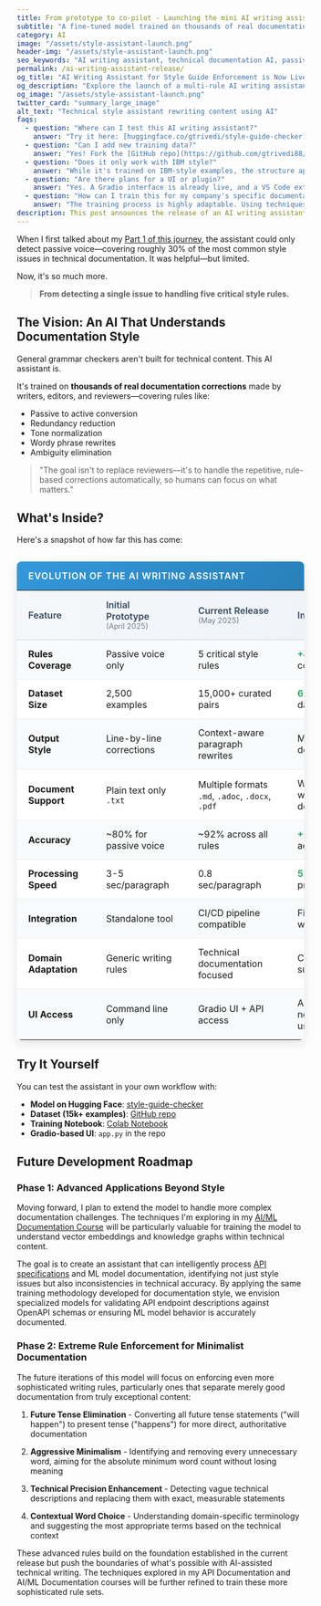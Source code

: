```yaml
---
title: From prototype to co-pilot - Launching the mini AI writing assistant for technical style enforcement
subtitle: "A fine-tuned model trained on thousands of real documentation edits—rewriting with near-human precision"
category: AI  
image: "/assets/style-assistant-launch.png"  
header-img: "/assets/style-assistant-launch.png"  
seo_keywords: "AI writing assistant, technical documentation AI, passive voice checker, style guide automation, documentation grammar checker, Hugging Face model, fine-tuned FLAN-T5, generative AI documentation, vector embeddings, RAG documentation systems, LLM prompt engineering, multimodal documentation AI, knowledge graph documentation, API documentation automation, context-aware ML documentation, API schema validation, semantic search documentation"
permalink: /ai-writing-assistant-release/
og_title: "AI Writing Assistant for Style Guide Enforcement is Now Live"
og_description: "Explore the launch of a multi-rule AI writing assistant that flags and rewrites style issues like passive voice, redundancy, and unclear tone—built for technical writers."
og_image: "/assets/style-assistant-launch.png"
twitter_card: "summary_large_image"
alt_text: "Technical style assistant rewriting content using AI"
faqs:
  - question: "Where can I test this AI writing assistant?"  
    answer: "Try it here: [huggingface.co/gtrivedi/style-guide-checker](https://huggingface.co/gtrivedi/style-guide-checker), or use the [Colab notebook](https://github.com/gtrivedi88/style-guide-base/blob/master/resources/style-guide_base.ipynb) for your own training and tests."
  - question: "Can I add new training data?"  
    answer: "Yes! Fork the [GitHub repo](https://github.com/gtrivedi88/style-guide-base) and submit new prompt-output pairs. The model improves as the dataset grows."
  - question: "Does it only work with IBM style?"  
    answer: "While it's trained on IBM-style examples, the structure applies to any minimalist, clear technical writing. The framework is extensible to other style guides."
  - question: "Are there plans for a UI or plugin?"  
    answer: "Yes. A Gradio interface is already live, and a VS Code extension is under development. Stay updated via [GitHub](https://github.com/gtrivedi88) or [BeingTechnicalWriter.com](https://beingtechnicalwriter.com)."
  - question: "How can I train this for my company's specific documentation needs?"
    answer: "The training process is highly adaptable. Using techniques covered in my API Documentation Masterclass, you can customize the model for your organization's unique style guide and technical terminology. The same data preparation approach works whether you're documenting APIs, ML systems, or traditional software."
description: This post announces the release of an AI writing assistant built to help technical writers enforce writing rules automatically. Includes dataset, Colab notebook, and Hugging Face model.
---
```


When I first talked about my [Part 1 of this journey](/model-training/), the assistant could only detect passive voice—covering roughly 30% of the most common style issues in technical documentation. It was helpful—but limited.

Now, it's so much more.

> **From detecting a single issue to handling five critical style rules.**

<script async src="https://pagead2.googlesyndication.com/pagead/js/adsbygoogle.js?client=ca-pub-7149683584202371"
     crossorigin="anonymous"></script>
<!-- AddTitleOne -->
<ins class="adsbygoogle"
     style="display:block"
     data-ad-client="ca-pub-7149683584202371"
     data-ad-slot="7422872052"
     data-ad-format="auto"
     data-full-width-responsive="true"></ins>
<script>
     (adsbygoogle = window.adsbygoogle || []).push({});
</script>

## The Vision: An AI That Understands Documentation Style

General grammar checkers aren't built for technical content. This AI assistant is.

It's trained on **thousands of real documentation corrections** made by writers, editors, and reviewers—covering rules like:

- Passive to active conversion  
- Redundancy reduction  
- Tone normalization  
- Wordy phrase rewrites  
- Ambiguity elimination  

> "The goal isn't to replace reviewers—it's to handle the repetitive, rule-based corrections automatically, so humans can focus on what matters."

<script async src="https://pagead2.googlesyndication.com/pagead/js/adsbygoogle.js?client=ca-pub-7149683584202371"
     crossorigin="anonymous"></script>
<!-- AddTitleOne -->
<ins class="adsbygoogle"
     style="display:block"
     data-ad-client="ca-pub-7149683584202371"
     data-ad-slot="7422872052"
     data-ad-format="auto"
     data-full-width-responsive="true"></ins>
<script>
     (adsbygoogle = window.adsbygoogle || []).push({});
</script>

## What's Inside?

Here's a snapshot of how far this has come:

<div class="table-container">
  <p class="table-caption">Evolution of the AI Writing Assistant</p>
  <table class="results-table">
    <thead>
      <tr>
        <th>Feature</th>
        <th>Initial Prototype<br><span class="version-date">(April 2025)</span></th>
        <th>Current Release<br><span class="version-date">(May 2025)</span></th>
        <th>Impact</th>
      </tr>
    </thead>
    <tbody>
      <tr>
        <td><strong>Rules Coverage</strong></td>
        <td>Passive voice only</td>
        <td>5 critical style rules</td>
        <td><span class="improvement">+400%</span> rule coverage</td>
      </tr>
      <tr>
        <td><strong>Dataset Size</strong></td>
        <td>2,500 examples</td>
        <td>15,000+ curated pairs</td>
        <td><span class="improvement">6x</span> more training data</td>
      </tr>
      <tr>
        <td><strong>Output Style</strong></td>
        <td>Line-by-line corrections</td>
        <td>Context-aware paragraph rewrites</td>
        <td>More cohesive document flow</td>
      </tr>
      <tr>
        <td><strong>Document Support</strong></td>
        <td>Plain text only<br><code>.txt</code></td>
        <td>Multiple formats<br><code>.md</code>, <code>.adoc</code>, <code>.docx</code>, <code>.pdf</code></td>
        <td>Works with real-world documentation</td>
      </tr>
      <tr>
        <td><strong>Accuracy</strong></td>
        <td>~80% for passive voice</td>
        <td>~92% across all rules</td>
        <td><span class="improvement">+12%</span> detection accuracy</td>
      </tr>
      <tr>
        <td><strong>Processing Speed</strong></td>
        <td>3-5 sec/paragraph</td>
        <td>0.8 sec/paragraph</td>
        <td><span class="improvement">5x</span> faster processing</td>
      </tr>
      <tr>
        <td><strong>Integration</strong></td>
        <td>Standalone tool</td>
        <td>CI/CD pipeline compatible</td>
        <td>Fits into existing workflows</td>
      </tr>
      <tr>
        <td><strong>Domain Adaptation</strong></td>
        <td>Generic writing rules</td>
        <td>Technical documentation focused</td>
        <td>Context-aware suggestions</td>
      </tr>
      <tr>
        <td><strong>UI Access</strong></td>
        <td>Command line only</td>
        <td>Gradio UI + API access</td>
        <td>Accessible to non-technical users</td>
      </tr>
    </tbody>
  </table>
</div>

<style>
.version-date {
  font-size: 0.8em;
  font-weight: normal;
  opacity: 0.7;
}
.improvement {
  color: #27ae60;
  font-weight: bold;
}
.table-container {
  margin: 30px 0;
  border-radius: 8px;
  overflow: hidden;
  box-shadow: 0 6px 18px rgba(0,0,0,0.1);
  width: 100%;
  overflow-x: auto; /* Enable horizontal scrolling for small screens */
}
.table-caption {
  background: linear-gradient(135deg, #3498db, #2980b9);
  color: white;
  margin: 0;
  padding: 15px 20px;
  font-weight: 600;
  letter-spacing: 1px;
  text-transform: uppercase;
  font-size: 16px;
}
.results-table {
  width: 100%;
  border-collapse: collapse;
  margin: 0;
  box-shadow: none;
  border-radius: 0;
  min-width: 650px; /* Ensures table doesn't shrink too much */
}
.results-table thead {
  background: linear-gradient(to right, #f5f7fa, #eef2f7);
}
.results-table thead th {
  padding: 15px 20px;
  text-align: left;
  font-weight: 600;
  color: #34495e;
  border-bottom: 2px solid #e0e6ed;
}
.results-table tbody tr td {
  padding: 14px 20px;
  border-bottom: 1px solid #ebedf0;
  vertical-align: middle;
}
.results-table tbody tr:nth-child(odd) {
  background-color: #f8fafb;
}
.results-table tbody tr:nth-child(even) {
  background-color: #ffffff;
}
.results-table tbody tr:hover {
  background-color: #eef7fc;
  transition: all 0.2s ease;
}
.results-table tbody tr:last-child td {
  border-bottom: none;
}

/* Responsive adjustments */
@media (max-width: 768px) {
  .results-table thead th,
  .results-table tbody tr td {
    padding: 10px 12px;
    font-size: 0.9em;
  }
  
  .table-caption {
    padding: 12px 15px;
    font-size: 14px;
  }
  
  code {
    font-size: 0.8em;
  }
  
  .version-date {
    display: block;
    margin-top: 3px;
  }
}

@media (max-width: 480px) {
  .table-container {
    border-radius: 6px;
    box-shadow: 0 4px 12px rgba(0,0,0,0.1);
  }
  
  .results-table thead th,
  .results-table tbody tr td {
    padding: 8px 10px;
    font-size: 0.85em;
  }
}
</style>

<script async src="https://pagead2.googlesyndication.com/pagead/js/adsbygoogle.js?client=ca-pub-7149683584202371"
     crossorigin="anonymous"></script>
<!-- AddTitleOne -->
<ins class="adsbygoogle"
     style="display:block"
     data-ad-client="ca-pub-7149683584202371"
     data-ad-slot="7422872052"
     data-ad-format="auto"
     data-full-width-responsive="true"></ins>
<script>
     (adsbygoogle = window.adsbygoogle || []).push({});
</script>

## Try It Yourself

You can test the assistant in your own workflow with:

- **Model on Hugging Face**: [style-guide-checker](https://huggingface.co/gtrivedi/style-guide-checker)  
- **Dataset (15k+ examples)**: [GitHub repo](https://github.com/gtrivedi88/style-guide-base/blob/master/resources/dataset_passive_to_active.json)  
- **Training Notebook**: [Colab Notebook](https://github.com/gtrivedi88/style-guide-base/blob/master/resources/style_guide_base.ipynb)  
- **Gradio-based UI**: `app.py` in the repo  


<script async src="https://pagead2.googlesyndication.com/pagead/js/adsbygoogle.js?client=ca-pub-7149683584202371"
     crossorigin="anonymous"></script>
<!-- AddTitleOne -->
<ins class="adsbygoogle"
     style="display:block"
     data-ad-client="ca-pub-7149683584202371"
     data-ad-slot="7422872052"
     data-ad-format="auto"
     data-full-width-responsive="true"></ins>
<script>
     (adsbygoogle = window.adsbygoogle || []).push({});
</script>

## Future Development Roadmap

### Phase 1: Advanced Applications Beyond Style

Moving forward, I plan to extend the model to handle more complex documentation challenges. The techniques I'm exploring in my [AI/ML Documentation Course](https://beingtechnicalwriter.com/aimldocumentation) will be particularly valuable for training the model to understand vector embeddings and knowledge graphs within technical content.

The goal is to create an assistant that can intelligently process [API specifications](https://beingtechnicalwriter.com/apidocumentation) and ML model documentation, identifying not just style issues but also inconsistencies in technical accuracy. By applying the same training methodology developed for documentation style, we envision specialized models for validating API endpoint descriptions against OpenAPI schemas or ensuring ML model behavior is accurately documented.

### Phase 2: Extreme Rule Enforcement for Minimalist Documentation

The future iterations of this model will focus on enforcing even more sophisticated writing rules, particularly ones that separate merely good documentation from truly exceptional content:

1. **Future Tense Elimination** - Converting all future tense statements ("will happen") to present tense ("happens") for more direct, authoritative documentation

2. **Aggressive Minimalism** - Identifying and removing every unnecessary word, aiming for the absolute minimum word count without losing meaning

3. **Technical Precision Enhancement** - Detecting vague technical descriptions and replacing them with exact, measurable statements

4. **Contextual Word Choice** - Understanding domain-specific terminology and suggesting the most appropriate terms based on the technical context

These advanced rules build on the foundation established in the current release but push the boundaries of what's possible with AI-assisted technical writing. The techniques explored in my API Documentation and AI/ML Documentation courses will be further refined to train these more sophisticated rule sets.
